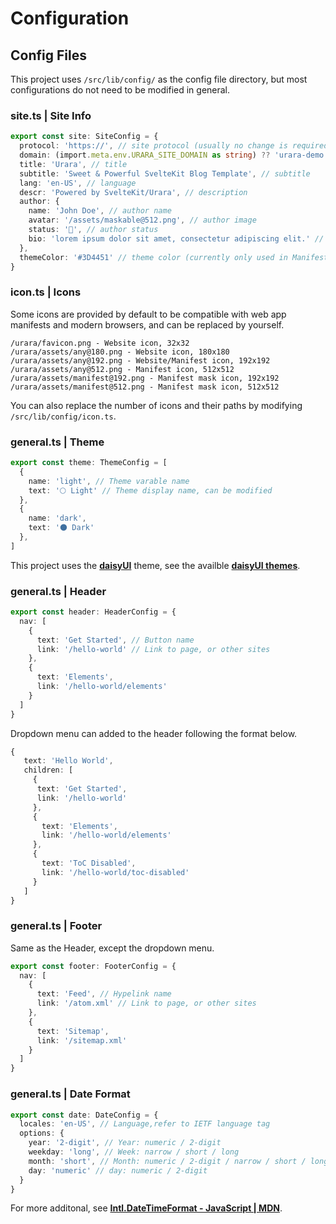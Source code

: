 # Configuration

## Config Files

This project uses `/src/lib/config/` as the config file directory, but most configurations do not need to be modified in general.

### site.ts | Site Info

```ts
export const site: SiteConfig = {
  protocol: 'https://', // site protocol (usually no change is required)
  domain: (import.meta.env.URARA_SITE_DOMAIN as string) ?? 'urara-demo.netlify.app', // site domain
  title: 'Urara', // title
  subtitle: 'Sweet & Powerful SvelteKit Blog Template', // subtitle
  lang: 'en-US', // language
  descr: 'Powered by SvelteKit/Urara', // description
  author: {
    name: 'John Doe', // author name
    avatar: '/assets/maskable@512.png', // author image
    status: '🌸', // author status
    bio: 'lorem ipsum dolor sit amet, consectetur adipiscing elit.' // author bio
  },
  themeColor: '#3D4451' // theme color (currently only used in Manifest)
}
```

### icon.ts | Icons

Some icons are provided by default to be compatible with web app manifests and modern browsers, and can be replaced by yourself.

```text
/urara/favicon.png - Website icon, 32x32
/urara/assets/any@180.png - Website icon, 180x180
/urara/assets/any@192.png - Website/Manifest icon, 192x192
/urara/assets/any@512.png - Manifest icon, 512x512
/urara/assets/manifest@192.png - Manifest mask icon, 192x192
/urara/assets/manifest@512.png - Manifest mask icon, 512x512
```

You can also replace the number of icons and their paths by modifying `/src/lib/config/icon.ts`.

### general.ts | Theme

```ts
export const theme: ThemeConfig = [
  {
    name: 'light', // Theme varable name
    text: '🌕 Light' // Theme display name, can be modified
  },
  {
    name: 'dark',
    text: '🌑 Dark'
  },
]
```

This project uses the [**daisyUI**](https://daisyui.com/) theme, see the availble [**daisyUI themes**](https://daisyui.com/docs/themes/?lang=en).

### general.ts | Header

```ts
export const header: HeaderConfig = {
  nav: [
    {
      text: 'Get Started', // Button name
      link: '/hello-world' // Link to page, or other sites
    },
    {
      text: 'Elements',
      link: '/hello-world/elements'
    }
  ]
}
```

Dropdown menu can added to the header following the format below.

```ts
{
   text: 'Hello World',
   children: [
     {
      text: 'Get Started',
      link: '/hello-world'
     },
     {
       text: 'Elements',
       link: '/hello-world/elements'
     },
	 {
	   text: 'ToC Disabled',
	   link: '/hello-world/toc-disabled'
	 }
   ]
}
```

### general.ts | Footer

Same as the Header, except the dropdown menu.

```ts
export const footer: FooterConfig = {
  nav: [
    {
      text: 'Feed', // Hypelink name
      link: '/atom.xml' // Link to page, or other sites
    },
    {
      text: 'Sitemap',
      link: '/sitemap.xml'
    }
  ]
}
```

### general.ts | Date Format

```ts
export const date: DateConfig = {
  locales: 'en-US', // Language,refer to IETF language tag
  options: {
    year: '2-digit', // Year: numeric / 2-digit
    weekday: 'long', // Week: narrow / short / long
    month: 'short', // Month: numeric / 2-digit / narrow / short / long
    day: 'numeric' // day: numeric / 2-digit
  }
}
```

For more additonal, see [**Intl.DateTimeFormat - JavaScript | MDN**](https://developer.mozilla.org/en-US/docs/Web/JavaScript/Reference/Global_Objects/Intl/DateTimeFormat).
